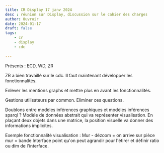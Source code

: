 ```yaml
---
title: CR Display 17 janv 2024
desc : réunion sur Display, discussion sur le cahier des charges
author: Ouvroir
date: 2024-01-17
draft: false
tags:
    - cr
    - display
    - cdc
    
---
```

Présents : ECD, WD, ZR

ZR a bien travaillé sur le cdc. Il faut maintenant développer les fonctionnalités. 

Enlever les mentions graphs et mettre plus en avant les fonctionnalités. 

Gestions utilisateurs par common. Eliminer ces questions.

Doublons entre modèles inférences graphiques et modèles inférences sparql ? Modèle de données abstrait qui va représenter visualisation. En plaçant deux objets dans une matrice, la position visuelle va donner des informations implicites. 

Exemple fonctionnalité visualisation : 
Mur - dézoom = on arrive sur pièce 
mur = bande 
Interface point qu'on peut agrandir pour l'étirer et définir ratio ou dim de l'interface. 